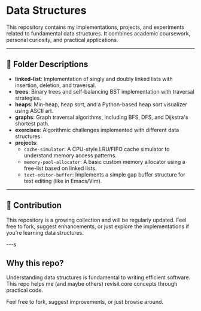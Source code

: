 # Data Structures

This repository contains my implementations, projects, and experiments related to fundamental data structures. It combines academic coursework, personal curiosity, and practical applications.

---

## 📂 Folder Descriptions

- **linked-list**: Implementation of singly and doubly linked lists with insertion, deletion, and traversal.
- **trees**: Binary trees and self-balancing BST implementation with traversal strategies.
- **heaps**: Min-heap, heap sort, and a Python-based heap sort visualizer using ASCII art.
- **graphs**: Graph traversal algorithms, including BFS, DFS, and Dijkstra's shortest path.
- **exercises**: Algorithmic challenges implemented with different data structures.
- **projects**:
  - `cache-simulator`: A CPU-style LRU/FIFO cache simulator to understand memory access patterns.
  - `memory-pool-allocator`: A basic custom memory allocator using a free-list based on linked lists.
  - `text-editor-buffer`: Implements a simple gap buffer structure for text editing (like in Emacs/Vim).

---

## 💬 Contribution

This repository is a growing collection and will be regularly updated. Feel free to fork, suggest enhancements, or just explore the implementations if you're learning data structures.

---s  

## Why this repo?

Understanding data structures is fundamental to writing efficient software. This repo helps me (and maybe others) revisit core concepts through practical code.

Feel free to fork, suggest improvements, or just browse around.
